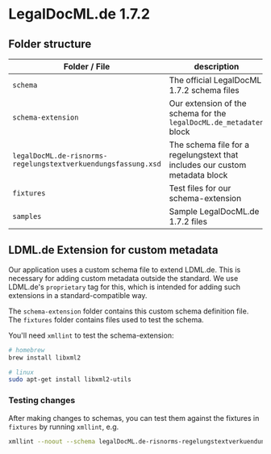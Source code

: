 # LegalDocML.de 1.7.2

## Folder structure

| Folder / File                                                 | description                                                                 |
| ------------------------------------------------------------- | --------------------------------------------------------------------------- |
| `schema`                                                      | The official LegalDocML 1.7.2 schema files                                  |
| `schema-extension`                                            | Our extension of the schema for the `legalDocML.de_metadaten` block         |
| `legalDocML.de-risnorms-regelungstextverkuendungsfassung.xsd` | The schema file for a regelungstext that includes our custom metadata block |
| `fixtures`                                                    | Test files for our schema-extension                                         |
| `samples`                                                     | Sample LegalDocML.de 1.7.2 files                                            |

## LDML.de Extension for custom metadata

Our application uses a custom schema file to extend LDML.de. This is necessary for adding custom metadata outside the
standard. We use LDML.de's `proprietary` tag for this, which is intended for adding such extensions in a
standard-compatible way.

The `schema-extension` folder contains this custom schema definition file. The `fixtures` folder contains files used to
test the schema.

You'll need `xmllint` to test the schema-extension:

```sh
# homebrew
brew install libxml2

# linux
sudo apt-get install libxml2-utils
```

### Testing changes

After making changes to schemas, you can test them against the fixtures in `fixtures` by running `xmllint`, e.g.

```sh
xmllint --noout --schema legalDocML.de-risnorms-regelungstextverkuendungsfassung.xsd fixtures/SaatG_regelungstext.xml
```
